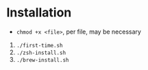 # Installation

- `chmod +x <file>`, per file, may be necessary

1. `./first-time.sh`
2. `./zsh-install.sh`
3. `./brew-install.sh`